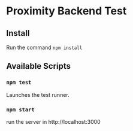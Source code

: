 # Proximity Backend Test

## Install
Run the command `npm install`

## Available Scripts

### `npm test`

Launches the test runner.

### `npm start`

run the server in http://localhost:3000
